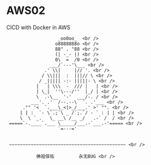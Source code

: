 # AWS02
CICD with Docker in AWS


                       _oo0oo_  <br />
                      o8888888o <br />
                      88" . "88 <br />
                      (| -_- |) <br />
                      0\  =  /0 <br />
                    ___/`---'\___ <br />
                  .' \\|     |// '. <br />
                 / \\|||  :  |||// \ <br />
                / _||||| -:- |||||- \ <br />
               |   | \\\  -  /// |   | <br />
               | \_|  ''\---/''  |_/ | <br />
               \  .-\__  '-'  ___/-. / <br />
             ___'. .'  /--.--\  `. .'___ <br />
          ."" '<  `.___\_<|>_/___.' >' "". <br />
         | | :  `- \`.;`\ _ /`;.`/ - ` : | | <br />
         \  \ `_.   \_ __\ /__ _/   .-` /  / <br />
     =====`-.____`.___ \_____/___.-`___.-'===== <br />
                       `=---='


     ~~~~~~~~~~~~~~~~~~~~~~~~~~~~~~~~~~~~~~~~~~~ <br />

               佛祖保佑         永无BUG <br />
